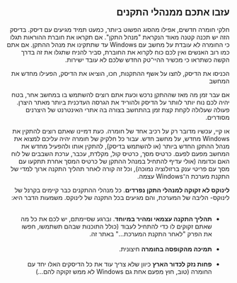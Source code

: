 

<div id="corps" class="rtl" dir="rtl">

<h2>עזבו אתכם ממנהלי התקנים</h2>

‏חלקי חומרה חדשים, אפילו מהסוג הפשוט ביותר, כמעט תמיד מגיעים עם דיסק. בדיסק הזה יש תכנה קטנה מאוד הנקראת "מנהל התקן". 
אם תקראו את חוברת ההוראות תגלו כי החומרה לא עובדת על מחשב עם Windows עד שתתקינו את מנהל ההתקן. אם אתם כמו רוב האנשים
 ואין לכם כוח לקרוא את החוברת, סביר להניח שתגלו את זה בדרך הקשה כשתראו כי מכשיר ההיי־טק החדש שלכם לא עובד ישירות.

‏הכניסו את הדיסק, לחצו על אשף ההתקנות, חכו, הוציאו את הדיסק, הפעילו מחדש את המחשב

‏אם עבר זמן מה מאז שההתקן נרכש וכעת אתם רוצים להשתמש בו במחשב אחר, בטח יהיה לכם נוח יותר לוותר על הדיסק ולהוריד את הגרסה
 העדכנית ביותר מאתר היצרן. פעולה שעלולה לקחת קצת זמן בהתחשב בצורה בה אתרי האינטרנט של היצרנים מסודרים.

‏או קיי, עכשיו מדובר רק על רכיב אחד של חומרה. כעת דמיינו שאתם רוצים להתקין את Windows מחדש, על מחשב חדש. עבור כל חלקיק של חומרה
 יהיה עליכם למצוא את מנהל ההתקן החדש ביותר (או להשתמש בדיסק), להתקין אותו ולהפעיל מחדש את המחשב מפעם לפעם. כרטיס מסך, כרטיס קול,
 מקלדת, עכבר, ערכת השבבים של לוח האם וכדומה (אולי עדיף להתחיל במנהל ההתקן של כרטיס המסך אחרת תתקעו עם מסך עם פריטי ענק ברזולוציה נמוכה), 
וכל זה קורה לאחר תהליך התקנה ארוך למדי של התקנת מערכת ה־Windows עצמה.

‏<b>לינוקס לא זקוקה למנהלי התקן נפרדים</b>. כל מנהלי ההתקנים כבר קיימים בקרנל של לינוקס- הליבה של המערכת, והם מגיעים בכל התקנה 
של לינוקס. משמעות הדבר היא:
<ul>
‏<li><b>תהליך התקנה עצמאי ומהיר במיוחד</b>. וברגע שסיימתם, יש לכם את כל מה שאתם זקוקים לו כדי להתחיל לעבוד (כולל התוכנות שבהם תשתמשו,
 חפשו את הפרק "לאחר התקנת המערכת..." באתר זה.</li>
‏<li><b>תמיכה מהקופסה בחומרה</b> חיצונית.</li>
‏<li><b>פחות נזק לכדור הארץ</b> כיוון שלא צריך עוד את כל הדיסקים האלו יחד עם החומרה (טוב, חוץ מפעם אחת גם Windows לא ממש זקוקה להם...)</li>
</ul>

</div>



